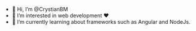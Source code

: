 - 👋 Hi, I’m @CrystianBM
- 👀 I’m interested in web development ❤️
- 🌱 I’m currently learning about frameworks such as Angular and NodeJs.

<!---
CrystianBM/CrystianBM is a ✨ special ✨ repository because its `README.md` (this file) appears on your GitHub profile.
You can click the Preview link to take a look at your changes.
--->
